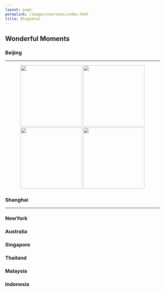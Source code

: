```yaml
---
layout: page
permalink: /images/overseas/index.html
title: Blognotes
---
```


## Wonderful Moments

### Beijing
---
<center>
<img src="https://jiachunli98.github.io/figures/bj1.jpg" width="200">
<img src="https://jiachunli98.github.io/figures/bj2.jpg" width="200">
<img src="https://jiachunli98.github.io/figures/bj5.jpg" width="200">
<img src="https://jiachunli98.github.io/figures/bj7.jpg" width="200">
</center>

### Shanghai
---


### NewYork
### Australia
### Singapore
### Thailand
### Malaysia
### Indonesia
